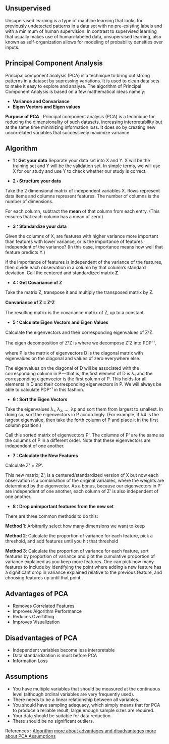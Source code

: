## Unsupervised ##

Unsupervised learning is a type of machine learning that looks for previously undetected patterns in a data set with no pre-existing labels and with a minimum of human supervision. In contrast to supervised learning that usually makes use of human-labeled data, unsupervised learning, also known as self-organization allows for modeling of probability densities over inputs.

## Principal Component Analysis ##

Principal component analysis (PCA) is a technique to bring out strong patterns in a dataset by supressing variations. It is used to clean data sets to make it easy to explore and analyse. The algorithm of Principal Component Analysis is based on a few mathematical ideas namely:

* **Variance and Convariance**
* **Eigen Vectors and Eigen values**

**Purpose of PCA** : Principal component analysis (PCA) is a technique for reducing the dimensionality of such datasets, increasing interpretability but at the same time minimizing information loss. It does so by creating new uncorrelated variables that successively maximize variance

## Algorithm ##

* **1 : Get your data**
Separate your data set into X and Y. X will be the training set and Y will be the validation set. In simple terms, we will use X for our study and use Y to check whether our study is correct.

* **2 : Structure your data**

Take the 2 dimensional matrix of independent variables X. Rows represent data items and columns represent features. The number of columns is the number of dimensions.

For each column, subtract the **mean** of that column from each entry. (This ensures that each column has a mean of zero.)

* **3 : Standardize your data**

Given the columns of X, are features with higher variance more important than features with lower variance, or is the importance of features independent of the variance? (In this case, importance means how well that feature predicts Y.)

If the importance of features is independent of the variance of the features, then divide each observation in a column by that column’s standard deviation. Call the centered and standardized matrix **Z**.

* **4 : Get Covariance of Z**

Take the matrix Z, transpose it and multiply the transposed matrix by Z.

  **Convariance of Z = ZᵀZ**

The resulting matrix is the covariance matrix of Z, up to a constant.

* **5 : Calculate Eigen Vectors and Eigen Values**

Calculate the eigenvectors and their corresponding eigenvalues of ZᵀZ.

The eigen decomposition of ZᵀZ is where we decompose ZᵀZ into PDP⁻¹,

where P is the matrix of eigenvectors
D is the diagonal matrix with eigenvalues on the diagonal and values of zero everywhere else.

The eigenvalues on the diagonal of D will be associated with the corresponding column in P — that is, the first element of D is λ₁ and the corresponding eigenvector is the first column of P. This holds for all elements in D and their corresponding eigenvectors in P. We will always be able to calculate PDP⁻¹ in this fashion.

* **6 : Sort the Eigen Vectors**

Take the eigenvalues λ₁, λ₂, …, λp and sort them from largest to smallest. In doing so, sort the eigenvectors in P accordingly. (For example, if λ4 is the largest eigenvalue, then take the forth column of P and place it in the first column position.)

Call this sorted matrix of eigenvectors P'. The columns of P' are the same as the columns of P in a different order. Note that these eigenvectors are independent of one another.

* **7 : Calculate the New Features**

Calculate Z' = ZP'.

This new matrix, Z', is a centered/standardized version of X but now each observation is a combination of the original variables, where the weights are determined by the eigenvector. As a bonus, because our eigenvectors in P' are independent of one another, each column of Z' is also independent of one another.

* **8 : Drop unimportant features from the new set**

There are three common methods to do this:

**Method 1**: Arbitrarily select how many dimensions we want to keep

**Method 2**: Calculate the proportion of variance for each feature, pick a threshold, and add features until you hit that threshold

**Method 3**: Calculate the proportion of variance for each feature, sort features by proportion of variance and plot the cumulative proportion of variance explained as you keep more features. One can pick how many features to include by identifying the point where adding a new feature has a significant drop in variance explained relative to the previous feature, and choosing features up until that point.

## Advantages of PCA ##
  * Removes Correlated Features
  * Improves Algorithm Performance
  * Reduces Overfitting
  * Improves Visualization

## Disadvantages of PCA ##
  * Independent variables become less interpretable
  * Data standardization is must before PCA
  * Information Loss

## Assumptions ##
  * You have multiple variables that should be measured at the continuous level (although ordinal variables are very frequently used).
  * There needs to be a linear relationship between all variables.
  * You should have sampling adequacy, which simply means that for PCA to produce a reliable result, large enough sample sizes are required.
  * Your data should be suitable for data reduction.
  * There should be no significant outliers.

References :
[Algorithm](https://iq.opengenus.org/algorithm-principal-component-analysis-pca/)
[more about advantages and disadvantages](http://theprofessionalspoint.blogspot.com/2019/03/advantages-and-disadvantages-of_4.html)
[more about PCA Assumptions](https://statistics.laerd.com/spss-tutorials/principal-components-analysis-pca-using-spss-statistics.php)
